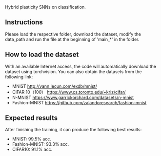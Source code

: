 Hybrid plasticity SNNs on classification.

## Instructions
Please load the respective folder, download the dataset, modify the data_path and run the file at the beginning of 'main_*' in the folder.

## How to load the dataset
With an available Internet access, the code will automatically download the dataset using torchvision.
You can also obtain the datasets from the following link:
- MNIST http://yann.lecun.com/exdb/mnist/
- CIFAR 10（100） https://www.cs.toronto.edu/~kriz/cifar/
- N-MNIST https://www.garrickorchard.com/datasets/n-mnist
- Fashion-MNIST https://github.com/zalandoresearch/fashion-mnist

## Expected results
After finishing the training, it can produce the following best results:
- MNIST: 99.5% acc.
- Fashion-MNIST: 93.3% acc.
- CIFAR10: 91.1% acc.


